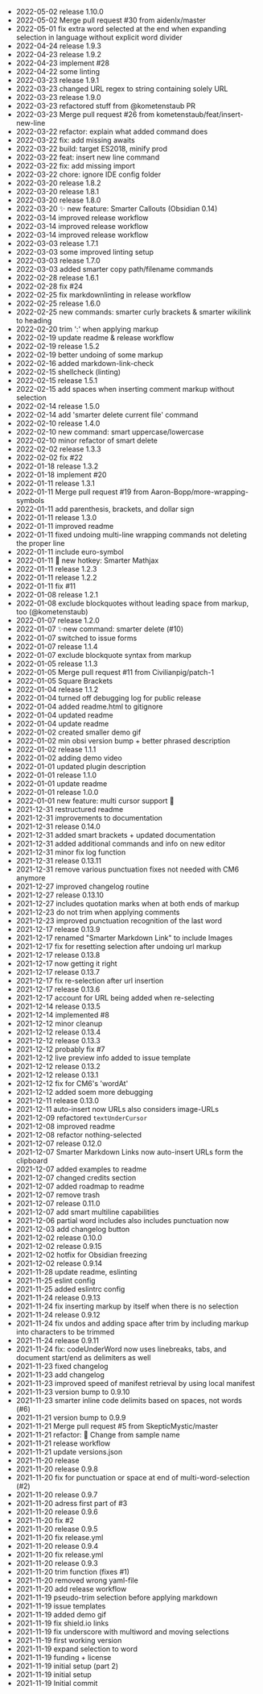 - 2022-05-02	release 1.10.0
- 2022-05-02	Merge pull request #30 from aidenlx/master
- 2022-05-01	fix extra word selected at the end when expanding selection in language without explicit word divider
- 2022-04-24	release 1.9.3
- 2022-04-23	release 1.9.2
- 2022-04-23	implement #28
- 2022-04-22	some linting
- 2022-03-23	release 1.9.1
- 2022-03-23	changed URL regex to string containing solely URL
- 2022-03-23	release 1.9.0
- 2022-03-23	refactored stuff from @kometenstaub PR
- 2022-03-23	Merge pull request #26 from kometenstaub/feat/insert-new-line
- 2022-03-22	refactor: explain what added command does
- 2022-03-22	fix: add missing awaits
- 2022-03-22	build: target ES2018, minify prod
- 2022-03-22	feat: insert new line command
- 2022-03-22	fix: add missing import
- 2022-03-22	chore: ignore IDE config folder
- 2022-03-20	release 1.8.2
- 2022-03-20	release 1.8.1
- 2022-03-20	release 1.8.0
- 2022-03-20	✨ new feature: Smarter Callouts (Obsidian 0.14)
- 2022-03-14	improved release workflow
- 2022-03-14	improved release workflow
- 2022-03-14	improved release workflow
- 2022-03-03	release 1.7.1
- 2022-03-03	some improved linting setup
- 2022-03-03	release 1.7.0
- 2022-03-03	added smarter copy path/filename commands
- 2022-02-28	release 1.6.1
- 2022-02-28	fix #24
- 2022-02-25	fix markdownlinting in release workflow
- 2022-02-25	release 1.6.0
- 2022-02-25	new commands: smarter curly brackets & smarter wikilink to heading
- 2022-02-20	trim ':' when applying markup
- 2022-02-19	update readme & release workflow
- 2022-02-19	release 1.5.2
- 2022-02-19	better undoing of some markup
- 2022-02-16	added markdown-link-check
- 2022-02-15	shellcheck (linting)
- 2022-02-15	release 1.5.1
- 2022-02-15	add spaces when inserting comment markup without selection
- 2022-02-14	release 1.5.0
- 2022-02-14	add 'smarter delete current file' command
- 2022-02-10	release 1.4.0
- 2022-02-10	new command: smart uppercase/lowercase
- 2022-02-10	minor refactor of smart delete
- 2022-02-02	release 1.3.3
- 2022-02-02	fix #22
- 2022-01-18	release 1.3.2
- 2022-01-18	implement #20
- 2022-01-11	release 1.3.1
- 2022-01-11	Merge pull request #19 from Aaron-Bopp/more-wrapping-symbols
- 2022-01-11	add parenthesis, brackets, and dollar sign
- 2022-01-11	release 1.3.0
- 2022-01-11	improved readme
- 2022-01-11	fixed undoing multi-line wrapping commands not deleting the proper line
- 2022-01-11	include euro-symbol
- 2022-01-11	🔢 new hotkey: Smarter Mathjax
- 2022-01-11	release 1.2.3
- 2022-01-11	release 1.2.2
- 2022-01-11	fix #11
- 2022-01-08	release 1.2.1
- 2022-01-08	exclude blockquotes without leading space from markup, too (@kometenstaub)
- 2022-01-07	release 1.2.0
- 2022-01-07	✨new command: smarter delete (#10)
- 2022-01-07	switched to issue forms
- 2022-01-07	release 1.1.4
- 2022-01-07	exclude blockquote syntax from markup
- 2022-01-05	release 1.1.3
- 2022-01-05	Merge pull request #11 from Civilianpig/patch-1
- 2022-01-05	Square Brackets
- 2022-01-04	release 1.1.2
- 2022-01-04	turned off debugging log for public release
- 2022-01-04	added readme.html to gitignore
- 2022-01-04	updated readme
- 2022-01-04	update readme
- 2022-01-02	created smaller demo gif
- 2022-01-02	min obsi version bump + better phrased description
- 2022-01-02	release 1.1.1
- 2022-01-02	adding demo video
- 2022-01-01	updated plugin description
- 2022-01-01	release 1.1.0
- 2022-01-01	update readme
- 2022-01-01	release 1.0.0
- 2022-01-01	new feature: multi cursor support 🎉
- 2021-12-31	restructured readme
- 2021-12-31	improvements to documentation
- 2021-12-31	release 0.14.0
- 2021-12-31	added smart brackets + updated documentation
- 2021-12-31	added additional commands and info on new editor
- 2021-12-31	minor fix log function
- 2021-12-31	release 0.13.11
- 2021-12-31	remove various punctuation fixes not needed with CM6 anymore
- 2021-12-27	improved changelog routine
- 2021-12-27	release 0.13.10
- 2021-12-27	includes quotation marks when at both ends of markup
- 2021-12-23	do not trim when applying comments
- 2021-12-23	improved punctuation recognition of the last word
- 2021-12-17	release 0.13.9
- 2021-12-17	renamed "Smarter Markdown Link" to include Images
- 2021-12-17	fix for resetting selection after undoing url markup
- 2021-12-17	release 0.13.8
- 2021-12-17	now getting it right
- 2021-12-17	release 0.13.7
- 2021-12-17	fix re-selection after url insertion
- 2021-12-17	release 0.13.6
- 2021-12-17	account for URL being added when re-selecting
- 2021-12-14	release 0.13.5
- 2021-12-14	implemented #8
- 2021-12-12	minor cleanup
- 2021-12-12	release 0.13.4
- 2021-12-12	release 0.13.3
- 2021-12-12	probably fix #7
- 2021-12-12	live preview info added to issue template
- 2021-12-12	release 0.13.2
- 2021-12-12	release 0.13.1
- 2021-12-12	fix for CM6's 'wordAt'
- 2021-12-12	added soem more debugging
- 2021-12-11	release 0.13.0
- 2021-12-11	auto-insert now URLs also considers image-URLs
- 2021-12-09	refactored `textUnderCursor`
- 2021-12-08	improved readme
- 2021-12-08	refactor nothing-selected
- 2021-12-07	release 0.12.0
- 2021-12-07	Smarter Markdown Links now auto-insert URLs form the clipboard
- 2021-12-07	added examples to readme
- 2021-12-07	changed credits section
- 2021-12-07	added roadmap to readme
- 2021-12-07	remove trash
- 2021-12-07	release 0.11.0
- 2021-12-07	add smart multiline capabilities
- 2021-12-06	partial word includes also includes punctuation now
- 2021-12-03	add changelog button
- 2021-12-02	release 0.10.0
- 2021-12-02	release 0.9.15
- 2021-12-02	hotfix for Obsidian freezing
- 2021-12-02	release 0.9.14
- 2021-11-28	update readme, eslinting
- 2021-11-25	eslint config
- 2021-11-25	added eslintrc config
- 2021-11-24	release 0.9.13
- 2021-11-24	fix inserting markup by itself when there is no selection
- 2021-11-24	release 0.9.12
- 2021-11-24	fix undos and adding space after trim by including markup into characters to be trimmed
- 2021-11-24	release 0.9.11
- 2021-11-24	fix: codeUnderWord now uses linebreaks, tabs, and document start/end as delimiters as well
- 2021-11-23	fixed changelog
- 2021-11-23	add changelog
- 2021-11-23	improved speed of manifest retrieval by using local manifest
- 2021-11-23	version bump to 0.9.10
- 2021-11-23	smarter inline code delimits based on spaces, not words (#6)
- 2021-11-21	version bump to 0.9.9
- 2021-11-21	Merge pull request #5 from SkepticMystic/master
- 2021-11-21	refactor: :truck: Change from sample name
- 2021-11-21	release workflow
- 2021-11-21	update versions.json
- 2021-11-20	release
- 2021-11-20	release 0.9.8
- 2021-11-20	fix for punctuation or space at end of multi-word-selection (#2)
- 2021-11-20	release 0.9.7
- 2021-11-20	adress first part of #3
- 2021-11-20	release 0.9.6
- 2021-11-20	fix #2
- 2021-11-20	release 0.9.5
- 2021-11-20	fix release.yml
- 2021-11-20	release 0.9.4
- 2021-11-20	fix release.yml
- 2021-11-20	release 0.9.3
- 2021-11-20	trim function (fixes #1)
- 2021-11-20	removed wrong yaml-file
- 2021-11-20	add release workflow
- 2021-11-19	pseudo-trim selection before applying markdown
- 2021-11-19	issue templates
- 2021-11-19	added demo gif
- 2021-11-19	fix shield.io links
- 2021-11-19	fix underscore with multiword and moving selections
- 2021-11-19	first working version
- 2021-11-19	expand selection to word
- 2021-11-19	funding + license
- 2021-11-19	initial setup (part 2)
- 2021-11-19	initial setup
- 2021-11-19	Initial commit
